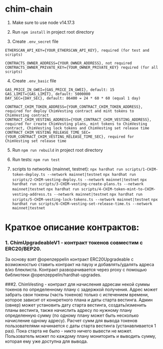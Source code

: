 # chim-chain

1. Make sure to use node v14.17.3

2. Run `npm install` in project root directory

3. Create `.env_secret` file
```
ETHERSCAN_API_KEY={YOUR_ETHERSCAN_API_KEY}, required (for test and scripts)

CONTRACTS_OWNER_ADDRESS={YOUR_OWNER_ADDRESS}, not required
CONTRACTS_OWNER_PRIVATE_KEY={YOUR_OWNER_PRIVATE_KEY} required (for all scripts)
```

4. Create `.env_basic` file
```
GAS_PRICE_IN_GWEI={GAS_PRICE_IN_GWEI}, default: 15
GAS_LIMIT={GAS_LIMIT}, default: 5000000
DAY_SEC={DAY_SEC}, default: 86400 = 24 * 60 * 60 (equal 1 day)

CONTRACT_CHIM_TOKEN_ADDRESS={YOUR_CONTRACT_CHIM_TOKEN_ADDRESS}, required for deploy ChimVesting contract and mint tokens to ChimVesting contract
CONTRACT_CHIM_VESTING_ADDRESS={YOUR_CONTRACT_CHIM_VESTING_ADDRESS}, required for create ChimVesting plans, mint tokens to ChimVesting contract, ChimVesting lock tokens and ChimVesting set release time  
CONTRACT_CHIM_VESTING_RELEASE_TIME_SEC={YOUR_CONTRACT_CHIM_VESTING_RELEASE_TIME_SEC}, required for ChimVesting set release time
```

5. Run `npm run rebuild` in project root directory

6. Run tests:
    `npm run test` 
    
7. scripts to networks (mainnet, testnet):
    `npx hardhat run scripts/1-CHIM-token-deploy.ts --network mainnet|testnet`
    `npx hardhat run scripts/2-CHIM-vesting-deploy.ts --network mainnet|testnet`
    `npx hardhat run scripts/3-CHIM-vesting-create-plans.ts --network mainnet|testnet`
    `npx hardhat run scripts/4-CHIM-token-mint-to-CHIM-vesting-address.ts --network mainnet|testnet`
    `npx hardhat run scripts/5-CHIM-vesting-lock-tokens.ts --network mainnet|testnet`
    `npx hardhat run scripts/6-CHIM-vesting-set-release-time.ts --network mainnet|testnet`

# Краткое описание контрактов:
### 1. ChimUpgradeableV1 - контракт токенов совместим с ERC20/BEP20. 
За основу взят @openzeppelin контракт ERC20Upgradeable с возможностью ставить контракт на паузу и добавлять/удалять адреса в/из блеклиста. Контракт разворачивается через proxy с помощью библиотеки @openzeppelin/hardhat-upgrades.

###2. ChimVesting - контракт для начисления адресам некой суммы токенов по определенному плану с задержкой получения.
Адрес может забрать свои токены (часть токенов) только с истечением времени, которое зависит от конкретного плана и даты старта вестинга. Админ (овнер) может установить дату старта вестинга, создать/изменить планы вестинга, также начислить адресу по нужному плану определенную сумму (по одному плану может быть несколько начисление одному адресу). Расчет сумм для вывода токенов пользователями начинается с даты старта вестинга (устанавливается 1 раз). Пока старта не было - никто ничего вывести не может. Пользователь может по каждому плану мониторить и выводить сумму, которая ему уже доступна для вывода.
